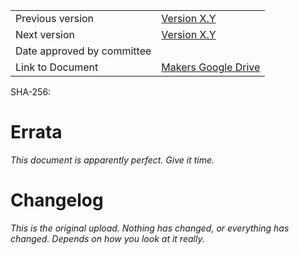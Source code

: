 <!-- TITLE: <name of document> (Version X.Y) -->

| | |
| -- | -- |
| Previous version | <a href="/docs/SHA-256-hash">Version X.Y</a> |
| Next version | <a href="/docs/SHA-256-hash">Version X.Y</a> |
| Date approved by committee | |
| Link to Document | <a href="#">Makers Google Drive</a>

SHA-256: 
  
# Errata

*This document is apparently perfect. Give it time.*

# Changelog

*This is the original upload. Nothing has changed, or everything has changed. Depends on how you look at it really.*